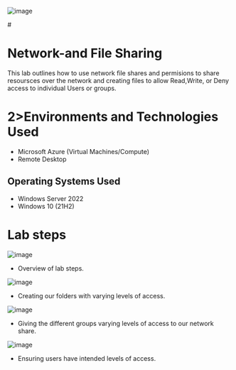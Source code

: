 ![image](https://github.com/user-attachments/assets/b9b7dd4d-2c96-4eab-9fae-83b401e6d7fe)

#<h1>Network-and File Sharing</h1>
This lab outlines how to use network file shares and permisions to share resoursces over the network and creating files to allow Read,Write, or Deny access to individual Users or groups.

# 2>Environments and Technologies Used</h2>

- Microsoft Azure (Virtual Machines/Compute)
- Remote Desktop


<h2>Operating Systems Used </h2>

- Windows Server 2022
- Windows 10 (21H2)

# Lab steps
![image](https://github.com/user-attachments/assets/166b02d8-300e-42d6-be60-460a99a1af5d)

- Overview of lab steps.

![image](https://github.com/user-attachments/assets/e09ededd-f7d0-48bb-a6ec-bf8968e9e03d)

- Creating our folders with varying levels of access.

![image](https://github.com/user-attachments/assets/fde6840e-5cd1-40cf-9d3e-b2caf22b41dc)

- Giving the different groups varying levels of access to our network share.

![image](https://github.com/user-attachments/assets/92bd0504-69b5-4bc0-b588-263163a7df5f)

- Ensuring users have intended levels of access.
